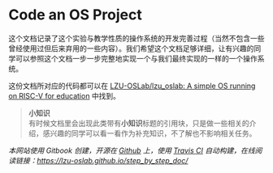 # Code an OS Project

这个文档记录了这个实验与教学性质的操作系统的开发完善过程（当然不包含一些曾经使用过但后来弃用的一些内容）。我们希望这个文档足够详细，让有兴趣的同学可以参照这个文档一步一步完整地实现一个与我们最终实现的一样的一个操作系统。

这份文档所对应的代码都可以在 [LZU-OSLab/lzu_oslab: A simple OS running on RISC-V for education](https://github.com/LZU-OSLab/lzu_oslab) 中找到。

> **小知识**  
> 有时候文档里会出现此类带有**小知识**标题的引用块，只是做一些相关的介绍，感兴趣的同学可以看一看作为补充知识，不了解也不影响相关任务。

*本网站使用 Gitbook 创建，开源在 [Github](https://github.com/LZU-OSLab/step_by_step_doc) 上，使用 [Travis CI](travis-ci.com) 自动构建，在线阅读链接：https://lzu-oslab.github.io/step_by_step_doc/*